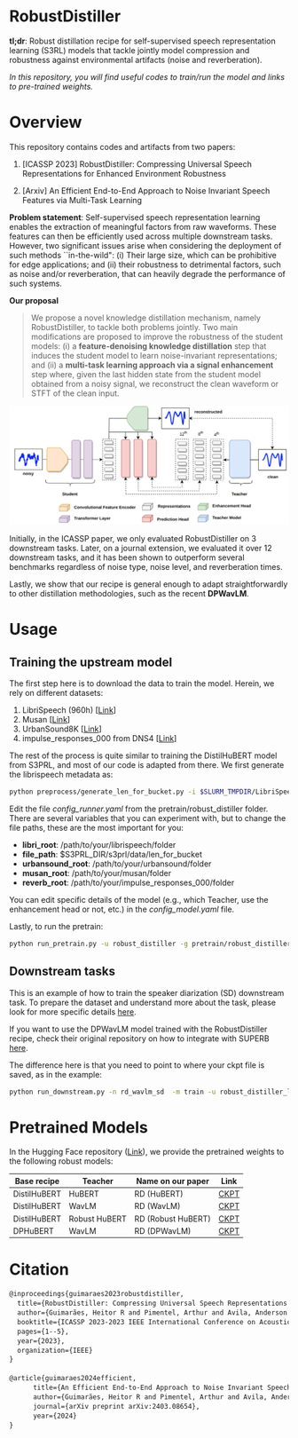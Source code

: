 # RobustDistiller

**tl;dr**: Robust distillation recipe for self-supervised speech representation learning (S3RL) models that tackle jointly model compression and robustness against environmental artifacts (noise and reverberation).

*In this repository, you will find useful codes to train/run the model and links to pre-trained weights.*

# Overview

This repository contains codes and artifacts from two papers:

1. [ICASSP 2023] RobustDistiller: Compressing Universal Speech Representations for Enhanced Environment Robustness

2. [Arxiv] An Efficient End-to-End Approach to Noise Invariant Speech Features via Multi-Task Learning

**Problem statement**: Self-supervised speech representation learning enables the extraction of meaningful factors from raw waveforms. These features can then be efficiently used across multiple downstream tasks. However, two significant issues arise when considering the deployment of such methods ``in-the-wild": (i) Their large size, which can be prohibitive for edge applications; and (ii) their robustness to detrimental factors, such as noise and/or reverberation, that can heavily degrade the performance of such systems.

**Our proposal**

> We propose a novel knowledge distillation mechanism, namely RobustDistiller, to tackle both problems jointly. 
Two main modifications are proposed to improve the robustness of the student models: (i) a **feature-denoising knowledge distillation** step that induces the student model to learn noise-invariant representations; and (ii) a **multi-task learning approach via a signal enhancement** step where, given the last hidden state from the student model obtained from a noisy signal, we reconstruct the clean waveform or STFT of the clean input.

![alt text](https://github.com/Hguimaraes/robustdistiller/blob/main/assets/model_arch.png)

Initially, in the ICASSP paper, we only evaluated RobustDistiller on 3 downstream tasks. Later, on a journal extension, we evaluated it over 12 downstream tasks, and it has been shown to outperform several benchmarks regardless of noise type, noise level, and reverberation times. 

Lastly, we show that our recipe is general enough to adapt straightforwardly to other distillation methodologies, such as the recent **DPWavLM**.

# Usage

## Training the upstream model

The first step here is to download the data to train the model. Herein, we rely on different datasets:

1. LibriSpeech (960h) [[Link](https://www.openslr.org/12)]
2. Musan [[Link](https://www.openslr.org/17/)]
3. UrbanSound8K [[Link](https://urbansounddataset.weebly.com/urbansound8k.html)]
4. impulse_responses_000 from DNS4 [[Link](https://dns4public.blob.core.windows.net/dns4archive/datasets_fullband/datasets_fullband.impulse_responses_000.tar.bz2)]

The rest of the process is quite similar to training the DistilHuBERT model from S3PRL, and most of our code is adapted from there. We first generate the librispeech metadata as:

```bash
python preprocess/generate_len_for_bucket.py -i $SLURM_TMPDIR/LibriSpeech/
```
Edit the file *config_runner.yaml* from the pretrain/robust_distiller folder. There are several variables that you can experiment with, but to change the file paths, these are the most important for you:

- **libri_root**: /path/to/your/librispeech/folder
- **file_path**: $S3PRL_DIR/s3prl/data/len_for_bucket
- **urbansound_root**: /path/to/your/urbansound/folder
- **musan_root**: /path/to/your/musan/folder
- **reverb_root**: /path/to/your/impulse_responses_000/folder

You can edit specific details of the model (e.g., which Teacher, use the enhancement head or not, etc.) in the *config_model.yaml* file.

Lastly, to run the pretrain:

```bash
python run_pretrain.py -u robust_distiller -g pretrain/robust_distiller/config_model.yaml -n rd_wavlm
```

## Downstream tasks

This is an example of how to train the speaker diarization (SD) downstream task.
To prepare the dataset and understand more about the task, please look for more specific details [here](https://github.com/s3prl/s3prl/blob/main/s3prl/downstream/docs/superb.md).

If you want to use the DPWavLM model trained with the RobustDistiller recipe, check their original repository on how to integrate with SUPERB [here](https://github.com/pyf98/DPHuBERT).

The difference here is that you need to point to where your ckpt file is saved, as in the example:

```bash
python run_downstream.py -n rd_wavlm_sd  -m train -u robust_distiller_local -d diarization -k $S3PRL_DIR/s3prl/result/pretrain/rd_wavlm/states-epoch-17.ckpt
```

# Pretrained Models

In the Hugging Face repository ([Link](https://huggingface.co/Hguimaraes/robustdistiller)), we provide the pretrained weights to the following robust models:

| Base recipe | Teacher | Name on our paper | Link |
|-------------|---------|-------------------|------|
| DistilHuBERT | HuBERT | RD (HuBERT) | [CKPT](https://huggingface.co/Hguimaraes/robustdistiller/blob/main/rd_hubert.ckpt) |
| DistilHuBERT | WavLM | RD (WavLM) | [CKPT](https://huggingface.co/Hguimaraes/robustdistiller/blob/main/rd_wavlm.ckpt) |
| DistilHuBERT | Robust HuBERT | RD (Robust HuBERT) | [CKPT](https://huggingface.co/Hguimaraes/robustdistiller/blob/main/rd_rhubert.ckpt) |
| DPHuBERT | WavLM | RD (DPWavLM) | [CKPT](https://huggingface.co/Hguimaraes/robustdistiller/blob/main/RDDPWavLM-sp0.75.pth) |

# Citation
```latex
@inproceedings{guimaraes2023robustdistiller,
  title={RobustDistiller: Compressing Universal Speech Representations for Enhanced Environment Robustness},
  author={Guimarães, Heitor R and Pimentel, Arthur and Avila, Anderson R and Rezagholizadeh, Mehdi and Chen, Boxing and Falk, Tiago H},
  booktitle={ICASSP 2023-2023 IEEE International Conference on Acoustics, Speech and Signal Processing (ICASSP)},
  pages={1--5},
  year={2023},
  organization={IEEE}
}

@article{guimaraes2024efficient,
      title={An Efficient End-to-End Approach to Noise Invariant Speech Features via Multi-Task Learning}, 
      author={Guimarães, Heitor R and Pimentel, Arthur and Avila, Anderson R and Rezagholizadeh, Mehdi and Chen, Boxing and Falk, Tiago H},
      journal={arXiv preprint arXiv:2403.08654},
      year={2024}
}
```
